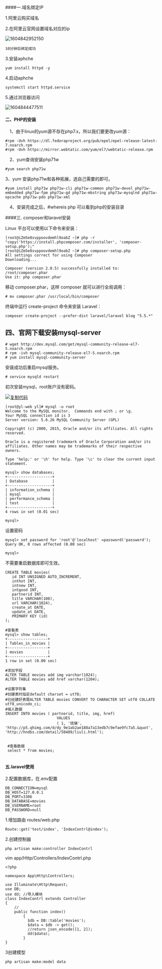 ####一.域名绑定IP

1.阿里云购买域名

2.在阿里云官网设置域名对应的ip

![1604842952150](C:\Users\Administrator\Pictures\1604843190410.png)

```
10分钟后绑定成功
```

3.安装aphche

```
yum install httpd -y
```

4.启动aphche

```
systemctl start httpd.service
```

5.通过浏览器访问

![1604844477511](C:\Users\Administrator\Pictures\1604844477511.png)



#### 二、PHP的安装

　1、由于linux的yum源不存在php7.x，所以我们要更改yum源：

```
#rpm -Uvh https://dl.fedoraproject.org/pub/epel/epel-release-latest-7.noarch.rpm
#rpm -Uvh https://mirror.webtatic.com/yum/el7/webtatic-release.rpm
```

　2、yum查询安装php71w

```
#yum search php71w
```

3、yum 安装php71w和各种拓展，选自己需要的即可。

```
#yum install php71w php71w-cli php71w-common php71w-devel php71w-embedded php71w-fpm php71w-gd php71w-mbstring php71w-mysqlnd php71w-opcache php71w-pdo php71w-xml 
```

　4、安装完成之后，#whereis php 可以看到php的安装目录



####三. composer和laravel安装

Linux 平台可以使用以下命令来安装：

```
[root@iZm5e8svppoovdemhl9oabZ ~]# php -r "copy('https://install.phpcomposer.com/installer', 'composer-setup.php');"
[root@iZm5e8svppoovdemhl9oabZ ~]# php composer-setup.php
All settings correct for using Composer
Downloading...

Composer (version 2.0.5) successfully installed to: /root/composer.phar
Use it: php composer.phar
```

移动 composer.phar，这样 composer 就可以进行全局调用：

```
# mv composer.phar /usr/local/bin/composer
```

终端中运行 create-project 命令来安装 Laravel：

```
composer create-project --prefer-dist laravel/laravel blog "5.5.*"
```



## 四、官网下载安装mysql-server

```
# wget http://dev.mysql.com/get/mysql-community-release-el7-5.noarch.rpm
# rpm -ivh mysql-community-release-el7-5.noarch.rpm
# yum install mysql-community-server
```

安装成功后重启mysql服务。

```
# service mysqld restart
```

初次安装mysql，root账户没有密码。

[![复制代码](https://common.cnblogs.com/images/copycode.gif)](javascript:void(0);)

```
[root@yl-web yl]# mysql -u root 
Welcome to the MySQL monitor.  Commands end with ; or \g.
Your MySQL connection id is 3
Server version: 5.6.26 MySQL Community Server (GPL)

Copyright (c) 2000, 2015, Oracle and/or its affiliates. All rights reserved.

Oracle is a registered trademark of Oracle Corporation and/or its
affiliates. Other names may be trademarks of their respective
owners.

Type 'help;' or '\h' for help. Type '\c' to clear the current input statement.

mysql> show databases;
+--------------------+
| Database           |
+--------------------+
| information_schema |
| mysql              |
| performance_schema |
| test               |
+--------------------+
4 rows in set (0.01 sec)

mysql> 
```

设置密码

```
mysql> set password for 'root'@'localhost' =password('password');
Query OK, 0 rows affected (0.00 sec)

mysql> 
```

不需要重启数据库即可生效。

```
CREATE TABLE movies(
   id INT UNSIGNED AUTO_INCREMENT,
   inthot INT,
   intnew INT,
   intgood INT,
   partnerid INT,
   title VARCHAR(100),
   url VARCHAR(1024),
   create_at DATE,
   update_at DATE,
   PRIMARY KEY (id)
);

#查看表
mysql> show tables;
+------------------+
| Tables_in_movies |
+------------------+
| movies           |
+------------------+
1 row in set (0.00 sec)

#添加字段
ALTER TABLE movies add img varchar(1024);
ALTER TABLE movies add href varchar(1204);

#设置字符集
#创建表时指定default charset = utf8;
#已经建好表需ALTER TABLE movies CONVERT TO CHARACTER SET utf8 COLLATE utf8_unicode_ci;
#插入数据
INSERT INTO movies ( partnerid, title, img, href)
                       VALUES
                       ( 1, '琉璃', 'http://p5.qhimg.com/d/dy_9e1ab2ae188a7a13edb7c9efae9fc7a5.&quot', 'http://hndbs.com/detail/50489/liuli.html');
 
 
 #查看数据
 select * from movies;
                       
```

#### 五.laravel使用

2.配置数据库，在.env配置

```
DB_CONNECTION=mysql
DB_HOST=127.0.0.1
DB_PORT=3306
DB_DATABASE=movies
DB_USERNAME=root
DB_PASSWORD=null
```



1.增加路由 routes/web.php

```
Route::get('test/index', 'IndexContrl@index');
```

2.创建控制器 

```
php artisan make:controller IndexContrl
```

vim app/Http/Controllers/IndexContrl.php

```
<?php

namespace App\Http\Controllers;

use Illuminate\Http\Request;
use DB;
use dd; //导入模块
class IndexContrl extends Controller
{
    //
    public function index()
        {
          $db = DB::table('movies');
          $data = $db -> get();
          //return json_encode([1, 2]);
          dd($data);
        }
}
```



3创建模型

```
php artisan make:model data
```

